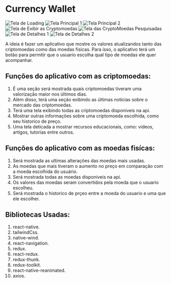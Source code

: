 # Currency Wallet

![Tela de Loading](https://github.com/miguelAngeloSantana/CurrencyTrade/blob/main/screenshots/Tela-Loading.png)
![Tela Principal 1](https://github.com/miguelAngeloSantana/CurrencyTrade/blob/main/screenshots/Tela-Principal-1.png)
![Tela Principal 2](https://github.com/miguelAngeloSantana/CurrencyTrade/blob/main/screenshots/Tela-Principal-2.png)
![Tela de Exibir as Cryptomoedas](https://github.com/miguelAngeloSantana/CurrencyTrade/blob/main/screenshots/Tela-Exibir-Moedas.png)
![Tela das CryptoMoedas Pesquisadas](https://github.com/miguelAngeloSantana/CurrencyTrade/blob/main/screenshots/Tela-Moedas-Pesquisadas.png)
![Tela de Detalhes 1](https://github.com/miguelAngeloSantana/CurrencyTrade/blob/main/screenshots/Tela-Detalhes-1.png)
![Tela de Detalhes 2](https://github.com/miguelAngeloSantana/CurrencyTrade/blob/main/screenshots/Tela-Detalhes-2.png)

A ideia é fazer um aplicativo que mostre os valores atualizandos tanto das criptomoedas como das moedas fisicas. Para isso, o aplicativo terá um botão para permitir que o usuario escolha qual tipo de moedas ele quer acompanhar.

## Funções do aplicativo com as criptomoedas:
1. É uma seção será mostrada quais criptomoedas tiveram uma valorização maior nos últimos dias.
2. Além disso, terá uma seção exibindo as últimas noticias sobre o mercado das criptomoedas.
3. Terá uma tela exibindo todas as criptomoedas disponiveis na api.
4. Mostrar outras informações sobre uma criptomoeda escolhida, como seu historico de preço.
5. Uma tela deticada a mostrar recursos educacionais, como: videos, artigos, tutorias entre outros.


## Funções do aplicativo com as moedas fisícas:
1. Será mostrada as ultimas alterações das moedas mais usadas.
2. As moedas que mais tiveram o aumento no preço em comparação com a moeda escolhida do usuário.
3. Será mostrada todas as moedas disponiveis na api.
4. Os valores das moedas seram convertidos pela moeda que o usuario escolheu.
5. Será mostrada o historico de prçeo entre a moeda do usuario e uma que ele escolher.

## Bibliotecas Usadas:
1. react-native.
2. tailwindCss.
3. native-wind.
4. react-navigation.
5. redux.
6. react-redux.
7. redux-thunk.
8. redux-toolkit.
9. react-native-reanimated.
10. axios.
